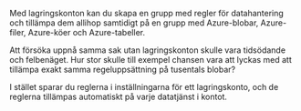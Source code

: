 Med lagringskonton kan du skapa en grupp med regler för datahantering och tillämpa dem allihop samtidigt på en grupp med Azure-blobar, Azure-filer, Azure-köer och Azure-tabeller. 

Att försöka uppnå samma sak utan lagringskonton skulle vara tidsödande och felbenäget. Hur stor skulle till exempel chansen vara att lyckas med att tillämpa exakt samma regeluppsättning på tusentals blobar?

I stället sparar du reglerna i inställningarna för ett lagringskonto, och de reglerna tillämpas automatiskt på varje datatjänst i kontot.